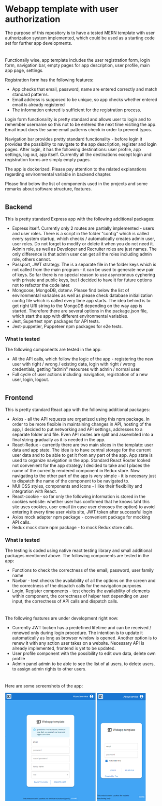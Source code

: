 <h1>Webapp template with user authorization</h1>
<p>The purpose of this repository is to have a tested MERN template with user authorization system implemented, which could be used as a starting code set for further app developments.</p>
<h1></h1>
<p>Functionally wise, app template includes the user registration form, login form, navigation bar, empty pages for app description, user profile, main app page, settings.</p>
<p>Registration form has the following features:</p>
<ul>
<li>App checks that email, password, name are entered correctly and match standard patterns.</li>
<li>Email address is supposed to be unique, so app checks whether entered email is already registered</li>
<li>The information entered is sufficient for the registration process.</li>
</ul>
<p>Login form functionality is pretty standard and allows user to login and to remember username so this not to be entered the next time visiting the app. Email input does the same email patterns check in order to prevent typos.</p>
<p>Navigation bar provides pretty standard functionality - before login it provides the possibility to navigate to the app description, register and login pages. After login, it has the following destinations: user profile, app settings, log out, app itself. Currently all the destinations except login and registration forms are simply empty pages.</p>
<p>The app is dockerized. Please pay attention to the related explanations regarding environmental variable in backend chapter.</p>
<p>Please find below the list of components used in the projects and some remarks about software structure, features.</p>
<h1></h1>
<h2>Backend</h2>
<p>This is pretty standard Express app with the following additional packages:</p>
<ul>
<li>Express itself. Currently only 2 routes are partially implemented - users and user roles. There is a script in the folder "config" which is called every system startup, which checks / automatically creates admin user, user roles. Do not forget to modify or delete it when you do not need it. Admin role, as well as Developer and Recruiter roles are just names. The only difference is that admin user can get all the roles including admin role, others cannot.</li>
<li>Passport, JWT strategy. The is a separate file in the folder keys which is not called from the main program - it can be used to generate new pair of keys. So far there is no special reason to use asyncronous cyphering with private and public keys, but I decided to have it for future options not to refactor the code later.</li>
<li>Mongoose, MongoDB, dotenv. Please find below the list of environmental variables as well as please check database initialization config file which is called every time app starts. The idea behind is to get right URI string to the MongoDB depending on the way app is started. Therefore there are several options in the package.json file, which start the app with different environmental variables.</li>
<li>Jest, Supertest npm packages for API tests.</li>
<li>Jest-puppetier, Puppeteer npm packages for e2e tests.</li>
</ul>
<h3>What is tested</h3>
<p>The following components are tested in the app:
<ul>
<li>All the API calls, which follow the logic of the app - registering the new user with right / wrong / existing data, login with right / wrong credentials, getting "admin" resourses with admin / normal user.</li>
<li>Full cycle of user actions including: navigation, registration of a new user, login, logout.</li>
</ul>
<h1></h1>
<h2>Frontend</h2>
<p>This is pretty standard React app with the following additional packages:</p>
<ul>
<li>Axios - all the API requests are organized using this npm package. In order to be more flexible in maintaining changes in API, hosting of the app, I decided to put networking and API settings, addresses to a separate folder and file. Even API routes are split and assembled into a final string gradually as it is needed in the app.</li>
<li>React-Redux - currently there are two main slices in the template: user data and app state. The idea is to have central storage for the current user data and to be able to get it from any part of the app. App state is used to organize navigation in the app. Standard React Router looked not convenient for the app strategy I decided to take and I places the name of the currently rendered component in Redux store. Now navigating to the other part of the app is very simple - it is necesary just to dispatch the name of the component to be navigated to.</li>
<li>MUI CSS styles, components and icons - I like their flexibility and integration with React. </li>
<li>React-cookie - so far only the following information is stored in the cookies website: whether user has confirmed that he knows taht this site uses cookies, user email (in case user chooses the option) to avoid entering it every time user visits site, JWT token after successful login</li>
<li>Axios mock adapter npm package - convenient package for mocking API calls.</li>
<li>Redux mock store npm package - to mock Redux store calls.</li>
</ul>
<h3>What is tested</h3>
<p>The testing is coded using native react testing library and small additional packages mentioned above. The following components are tested in the app:
<ul>
<li>Functions to check the correctness of the email, password, user family name</li>
<li>Navbar - test checks the availability of all the options on the screen and the correctness of the dispatch calls for the navigation purposes.</li>
<li>Login, Register components - test checks the availability of elements within component, the correctness of helper text depending on user input, the correctness of API calls and dispatch calls.</li>
</ul>

<h1></h1>
<p>The following features are under development right now:</p>
<ul>
    <li>Currently JWT tocken has a predefined lifetime and can be received / renewed only during login procedure. The intention is to update it automatically as long as browser window is opened. Another option is to renew it with any action user takes on a website. Necessary API is already implemented, frontend is yet to be updated.</li>
    <li>User profile component with the possibility to edit own data, delete own profile</li>
    <li>Admin panel admin to be able to see the list of al users, to delete users, to assign admin rights to other users.</li>
</ul>
<h1></h1>
<p>Here are some screenshots of the app:</p>
<img src="./screenshot1.png" width="300px"/>
<img src="./screenshot2.png" width="161px"/>